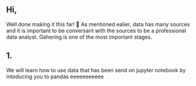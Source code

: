 ## Hi,
Well done making it this far! 🎊
As mentioned ealier, data has many sources and it is important to be conversant with the sources to be a professional data analyst. Gahering is one of the most important stages.

## 1. 
We will learn how to use data that has been send on jupyter notebook by intoducing you to pandas
eeeeeeeeeee

